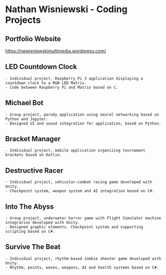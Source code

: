 # Nathan Wisniewski - Coding Projects

## Portfolio Website
https://newisniewskimultimedia.wordpress.com/

## LED Countdown Clock
	- Individual project, Raspberry Pi 3 application displaying a countdown clock to a RGB LED Matrix.
	- Code between Raspberry Pi and Matrix based on C.
## Michael Bot
	- Group project, parody application using neural networking based on Python and Jupyter.
	- Designed UI and sound integration for application, based on Python.
## Bracket Manager
	- Individual project, mobile application organizing tournament brackets based on Kotlin.
## Destructive Racer
	- Individual project, vehicular-combat racing game developed with Unity.
	- Checkpoint system, weapon system and AI integration based on C#.
## Into The Abyss
	- Group project, underwater horror game with Flight Simulator machine integration developed with Unity.
	- Designed graphic elements. Checkpoint system and supporting scripting based on C#.
## Survive The Beat
	- Individual project, rhythm-based zombie shooter game developed with Unity.
	- Rhythm, points, waves, weapons, AI and health systems based on C#.

